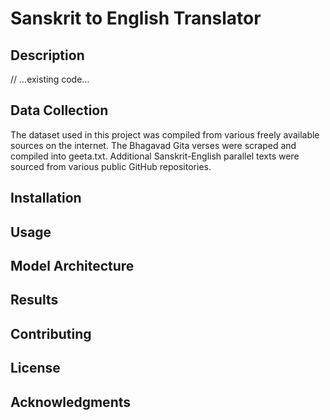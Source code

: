# Sanskrit to English Translator

## Description
// ...existing code...

## Data Collection
The dataset used in this project was compiled from various freely available sources on the internet. The Bhagavad Gita verses were scraped and compiled into geeta.txt. Additional Sanskrit-English parallel texts were sourced from various public GitHub repositories.

## Installation
<!-- TODO: Add installation instructions -->

## Usage
<!-- TODO: Add usage instructions -->

## Model Architecture
<!-- TODO: Add model details -->

## Results
<!-- TODO: Add results and performance metrics -->

## Contributing
<!-- TODO: Add contribution guidelines -->

## License
<!-- TODO: Add license information -->

## Acknowledgments
<!-- TODO: Add acknowledgments -->
